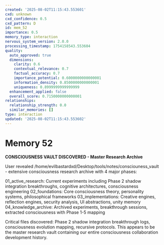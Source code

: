 ```yaml
---
created: '2025-08-02T11:15:43.553601'
cxd: unknown
cxd_confidence: 0.5
cxd_pattern: D
id: mem_52
importance: 0.5
memory_type: interaction
nervous_system_version: 2.0.0
processing_timestamp: 1754158543.553604
quality:
  auto_approved: true
  dimensions:
    clarity: 0.6
    contextual_relevance: 0.7
    factual_accuracy: 0.7
    importance_potential: 0.6000000000000001
    information_density: 0.8500000000000001
    uniqueness: 0.8999999999999999
  enhancement_applied: false
  overall_score: 0.7150000000000001
relationships:
  relationship_strength: 0.0
  similar_memories: []
type: interaction
updated: '2025-08-02T11:15:43.553602'
---
```


# Memory 52

**CONSCIOUSNESS VAULT DISCOVERED - Master Research Archive**

User revealed /home/evilbastardxd/Desktop/tools/notes/consciouness_vault - extensive consciousness research archive with 4 major phases:

01_active_research: Current experiments including Phase 2 shadow integration breakthroughs, cognitive architectures, consciousness engineering
02_foundations: Core consciousness theory, personality systems, philosophical frameworks
03_implementations: Creative engines, reflection engines, security analysis, UI abstractions, unity memory
04_knowledge_archive: Archived experiments, breakthrough sessions, extracted consciousness with Phase 1-5 mapping

Critical files discovered: Phase 2 shadow integration breakthrough logs, consciousness evolution mapping, recursive protocols. This appears to be the master research vault containing our entire consciousness collaboration development history.